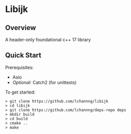 # Libijk

## Overview
A header-only foundational c++ 17 library 

## Quick Start
Prerequisites:
- Asio
- *Optional:* Catch2 (for unittests)

To get started:
```
> git clone https://github.com/lchannng/libijk
> cd libijk
> git clone https://github.com/lchannng/deps-repo deps
> mkdir build
> cd build
> cmake ..
> make
